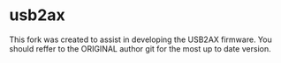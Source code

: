 # usb2ax

This fork was created to assist in developing the USB2AX firmware. You should reffer to the ORIGINAL author git for the most up to date version.
